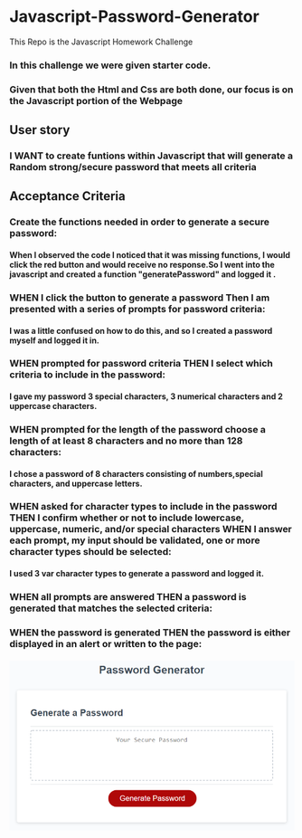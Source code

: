 # Javascript-Password-Generator
This Repo is the Javascript Homework Challenge 
 
### In this challenge we were given starter code.
### Given that both the Html and Css are both done, our focus is on the Javascript portion of the Webpage


## User story
### I WANT to create funtions within Javascript that will generate a Random strong/secure password that meets all criteria


## Acceptance Criteria
### Create the functions needed in order to generate a secure password:

 #### When I observed the code I noticed that it was missing functions, I would click the red button and would receive no response.So I went into the javascript and created a function "generatePassword" and logged it .

### WHEN I click the button to generate a password Then I am presented with a series of prompts for password criteria:

#### I was a little confused on how to do this, and so I created a password myself and logged it in.

### WHEN prompted for password criteria THEN I select which criteria to include in the password:

#### I gave my password 3 special characters, 3 numerical characters and 2 uppercase characters.

### WHEN prompted for the length of the password choose a length of at least 8 characters and no more than 128 characters:

#### I chose a password of 8 characters consisting of numbers,special characters, and uppercase letters.

### WHEN asked for character types to include in the password THEN I confirm whether or not to include lowercase, uppercase, numeric, and/or special characters WHEN I answer each prompt, my input should be validated, one or more character types should be selected:

#### I used 3 var character types to generate a password and logged it.

### WHEN all prompts are answered THEN a password is generated that matches the selected criteria:

####

### WHEN the password is generated THEN the password is either displayed in an alert or written to the page:





#### 
<img src =./assets/03-javascript-homework-demo.png alt="" >